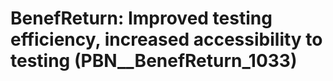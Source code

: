 # BenefReturn: __Improved testing efficiency, increased accessibility to testing__ (PBN__BenefReturn_1033)

